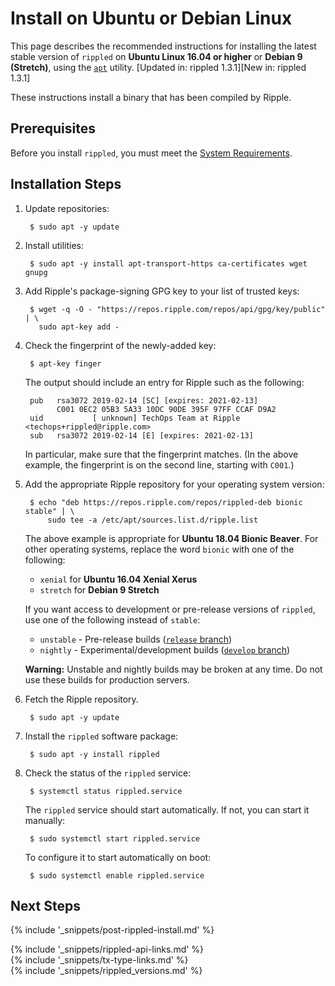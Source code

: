 # Install on Ubuntu or Debian Linux

This page describes the recommended instructions for installing the latest stable version of `rippled` on **Ubuntu Linux 16.04 or higher** or **Debian 9 (Stretch)**, using the [`apt`](https://help.ubuntu.com/lts/serverguide/apt.html) utility. [Updated in: rippled 1.3.1][New in: rippled 1.3.1]

These instructions install a binary that has been compiled by Ripple.


## Prerequisites

Before you install `rippled`, you must meet the [System Requirements](system-requirements.html).


## Installation Steps

1. Update repositories:

        $ sudo apt -y update

2. Install utilities:

        $ sudo apt -y install apt-transport-https ca-certificates wget gnupg

3. Add Ripple's package-signing GPG key to your list of trusted keys:

        $ wget -q -O - "https://repos.ripple.com/repos/api/gpg/key/public" | \
          sudo apt-key add -

4. Check the fingerprint of the newly-added key:

        $ apt-key finger

    The output should include an entry for Ripple such as the following:

        pub   rsa3072 2019-02-14 [SC] [expires: 2021-02-13]
              C001 0EC2 05B3 5A33 10DC 90DE 395F 97FF CCAF D9A2
        uid           [ unknown] TechOps Team at Ripple <techops+rippled@ripple.com>
        sub   rsa3072 2019-02-14 [E] [expires: 2021-02-13]

    In particular, make sure that the fingerprint matches. (In the above example, the fingerprint is on the second line, starting with `C001`.)

4. Add the appropriate Ripple repository for your operating system version:

        $ echo "deb https://repos.ripple.com/repos/rippled-deb bionic stable" | \
            sudo tee -a /etc/apt/sources.list.d/ripple.list

    The above example is appropriate for **Ubuntu 18.04 Bionic Beaver**. For other operating systems, replace the word `bionic` with one of the following:

    - `xenial` for **Ubuntu 16.04 Xenial Xerus**
    - `stretch` for **Debian 9 Stretch**

    If you want access to development or pre-release versions of `rippled`, use one of the following instead of `stable`:

    - `unstable` - Pre-release builds ([`release` branch](https://github.com/ripple/rippled/tree/release))
    - `nightly` - Experimental/development builds ([`develop` branch](https://github.com/ripple/rippled/tree/develop))

    **Warning:** Unstable and nightly builds may be broken at any time. Do not use these builds for production servers.

5. Fetch the Ripple repository.

        $ sudo apt -y update

6. Install the `rippled` software package:

        $ sudo apt -y install rippled

7. Check the status of the `rippled` service:

        $ systemctl status rippled.service

    The `rippled` service should start automatically. If not, you can start it manually:

        $ sudo systemctl start rippled.service

    To configure it to start automatically on boot:

        $ sudo systemctl enable rippled.service



## Next Steps

{% include '_snippets/post-rippled-install.md' %}


<!--{# common link defs #}-->
{% include '_snippets/rippled-api-links.md' %}			
{% include '_snippets/tx-type-links.md' %}			
{% include '_snippets/rippled_versions.md' %}
